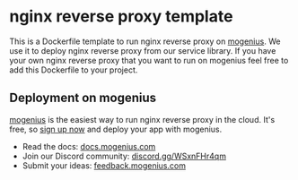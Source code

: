 # nginx reverse proxy template
This is a Dockerfile template to run nginx reverse proxy on [mogenius](https://mogenius.com). We use it to deploy nginx reverse proxy from our service library. If you have your own nginx reverse proxy that you want to run on mogenius feel free to add this Dockerfile to your project.
## Deployment on mogenius
[mogenius](https://mogenius.com) is the easiest way to run nginx reverse proxy in the cloud. It's free, so [sign up now](https://studio.mogenius.com/user/registration) and deploy your app with mogenius.
- Read the docs: [docs.mogenius.com](https://docs.mogenius.com)
- Join our Discord community: [discord.gg/WSxnFHr4qm](https://discord.gg/WSxnFHr4qm)
- Submit your ideas: [feedback.mogenius.com](https://feedback.mogenius.com)

